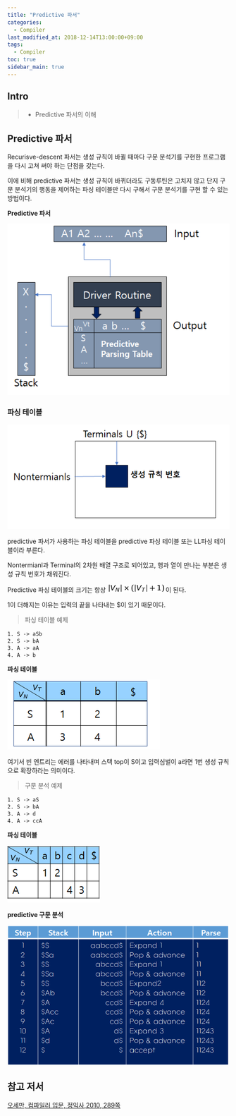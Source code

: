 ```yaml
---
title: "Predictive 파서"
categories: 
  - Compiler
last_modified_at: 2018-12-14T13:00:00+09:00
tags: 
  - Compiler 
toc: true
sidebar_main: true
---
```


## Intro

> - Predictive 파서의 이해

## Predictive 파서

Recurisve-descent 파서는 생성 규칙이 바뀔 때마다 구문 분석기를 구현한 프로그램을 다시 고쳐 써야 하는 단점을 갖는다.

이에 비해 predictive 파서는 생성 규칙이 바뀌더라도 구동루틴은 고치지 않고 단지 구문 분석기의 행동을 제어하는
파싱 테이블만 다시 구해서 구문 분석기를 구현 할 수 있는 방법이다.

**Predictive 파서**

![1](https://github.com/lesslate/lesslate.github.io/blob/master/assets/img/compiler/predictiveparser/1.png?raw=true)

### 파싱 테이블

![2](https://github.com/lesslate/lesslate.github.io/blob/master/assets/img/compiler/predictiveparser/2.png?raw=true)


predictive 파서가 사용하는 파싱 테이블을 predictive 파싱 테이블 또는 LL파싱 테이블이라 부른다.

Nontermianl과 Terminal의 2차원 배열 구조로 되어있고, 행과 열이 만나는 부분은 생성 규칙 번호가 채워진다.


Predictive 파싱 테이블의 크기는 항상 ![3](https://github.com/lesslate/lesslate.github.io/blob/master/assets/img/compiler/predictiveparser/3.png?raw=true)이 된다.

1이 더해지는 이유는 입력의 끝을 나타내는 $이 있기 때문이다.


> 파싱 테이블 예제

```
1. S -> aSb
2. S -> bA
3. A -> aA
4. A -> b
```
**파싱 테이블**

![4](https://github.com/lesslate/lesslate.github.io/blob/master/assets/img/compiler/predictiveparser/4.png?raw=true)

여기서 빈 엔트리는 에러를 나타내며 스택 top이 S이고 입력심벌이 a라면 1번 생성 규칙으로 확장하라는 의미이다.



> 구문 분석 예제

```
1. S -> aS
2. S -> bA
3. A -> d
4. A -> ccA
```

**파싱 테이블**

![6](https://github.com/lesslate/lesslate.github.io/blob/master/assets/img/compiler/predictiveparser/6.png?raw=true)

**predictive 구문 분석**

![5](https://github.com/lesslate/lesslate.github.io/blob/master/assets/img/compiler/predictiveparser/5.png?raw=true)


## 참고 저서

[오세만, 컴파일러 입문, 정익사,2010, 289쪽](https://book.naver.com/bookdb/book_detail.nhn?bid=6324381)

